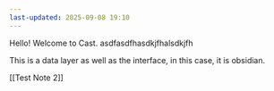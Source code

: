 ```yaml
---
last-updated: 2025-09-08 19:10
---
```

Hello! Welcome to Cast. asdfasdfhasdkjfhalsdkjfh

This is a data layer as well as the interface, in this case, it is obsidian. 

[[Test Note 2]]